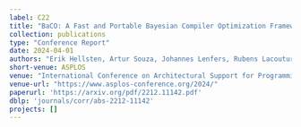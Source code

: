 ```yaml
---
label: C22
title: "BaCO: A Fast and Portable Bayesian Compiler Optimization Framework"
collection: publications
type: "Conference Report"
date: 2024-04-01
authors: "Erik Hellsten, Artur Souza, Johannes Lenfers, Rubens Lacouture, Olivia Hsu, Adel Ejjeh, Fredrik Kjolstad, Michel Steuwer, Kunle Olukotun, and Luigi Nardi"
short-venue: ASPLOS
venue: "International Conference on Architectural Support for Programming Languages and Operating Systems"
venue-url: "https://www.asplos-conference.org/2024/"
paperurl: 'https://arxiv.org/pdf/2212.11142.pdf'
dblp: 'journals/corr/abs-2212-11142'
projects: []
---
```


